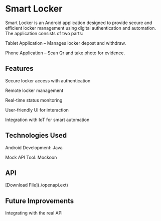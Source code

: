 <h1>Smart Locker</h1>

Smart Locker is an Android application designed to provide secure and efficient locker management using digital authentication and automation. The application consists of two parts:

Tablet Application – Manages locker depost and withdraw.

Phone Application – Scan Qr and take photo for evidence.

<h2>Features</h2>

Secure locker access with authentication

Remote locker management

Real-time status monitoring

User-friendly UI for interaction

Integration with IoT for smart automation

<h2>Technologies Used</h2>

Android Development: Java

Mock API Tool: Mockoon

<h2>API</h2>
[Download File](./openapi.ext)

<h2>Future Improvements</h2>

Integrating with the real API 
